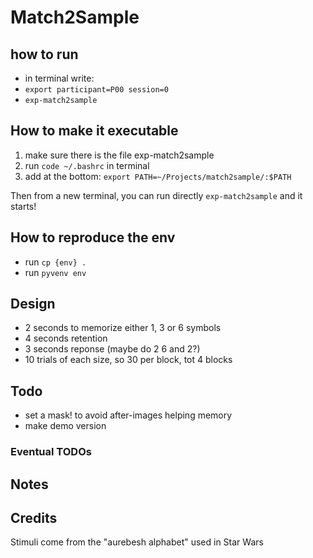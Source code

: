# Match2Sample

## how to run

- in terminal write:
- `export participant=P00 session=0`
- `exp-match2sample`

## How to make it executable

1. make sure there is the file exp-match2sample
2. run `code ~/.bashrc` in terminal
3. add at the bottom: `export PATH=~/Projects/match2sample/:$PATH`

Then from a new terminal, you can run directly `exp-match2sample` and it starts!

## How to reproduce the env

- run `cp {env} .`
- run `pyvenv env`

## Design

- 2 seconds to memorize either 1, 3 or 6 symbols
- 4 seconds retention
- 3 seconds reponse (maybe do 2 6 and 2?)
- 10 trials of each size, so 30 per block, tot 4 blocks

## Todo

- set a mask! to avoid after-images helping memory
- make demo version

### Eventual TODOs

## Notes

## Credits

Stimuli come from the "aurebesh alphabet" used in Star Wars
